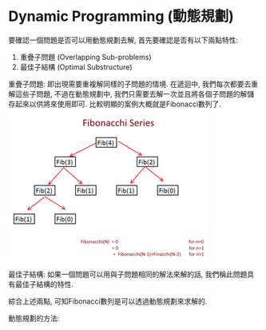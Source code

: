 # Dynamic Programming \(動態規劃\)

要確認一個問題是否可以用動態規劃去解, 首先要確認是否有以下兩點特性:

1. 重疊子問題 \(Overlapping Sub-problems\)
2. 最佳子結構 \(Optimal Substructure\)

重疊子問題: 即出現需要重複解同樣的子問題的情境. 在遞迴中, 我們每次都要去重解這些子問題, 不過在動態規劃中, 我們只需要去解一次並且將各個子問題的解儲存起來以供將來使用即可. 比較明顯的案例大概就是Fibonacci數列了.

![](/assets/Fibonacci.png)

最佳子結構: 如果一個問題可以用與子問題相同的解法來解的話, 我們稱此問題具有最佳子結構的特性.

綜合上述兩點, 可知Fibonacci數列是可以透過動態規劃來求解的.  
  
動態規劃的方法:



